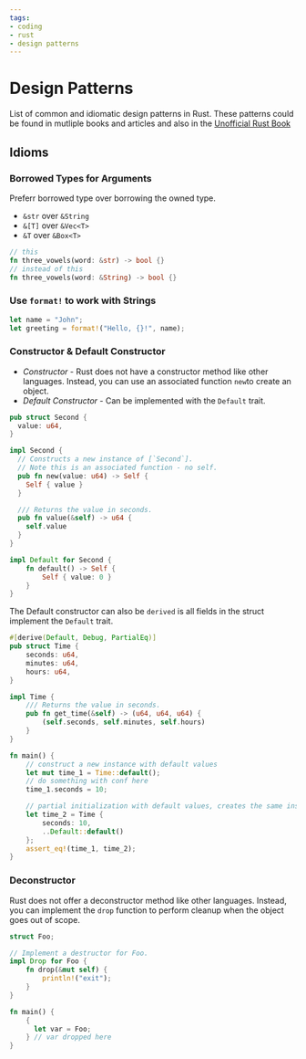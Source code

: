 ```yaml
---
tags:
- coding
- rust
- design patterns
---
```

# Design Patterns

List of common and idiomatic design patterns in Rust. These patterns could be found in mutliple books and articles and also in the [Unofficial Rust Book](https://rust-unofficial.github.io/patterns/)

## Idioms

### Borrowed Types for Arguments

Preferr borrowed type over borrowing the owned type.

- `&str` over `&String`
- `&[T]` over `&Vec<T>`
- `&T` over `&Box<T>`

```rust
// this
fn three_vowels(word: &str) -> bool {}
// instead of this
fn three_vowels(word: &String) -> bool {}

```

### Use `format!` to work with Strings

```rust
let name = "John";
let greeting = format!("Hello, {}!", name);
```

### Constructor & Default Constructor

- *Constructor* - Rust does not have a constructor method like other languages. Instead, you can use an associated function `new`to create an object.
- *Default Constructor* - Can be implemented with the `Default` trait.

```rust
pub struct Second {
  value: u64,
}

impl Second {
  // Constructs a new instance of [`Second`].
  // Note this is an associated function - no self.
  pub fn new(value: u64) -> Self {
    Self { value }
  }

  /// Returns the value in seconds.
  pub fn value(&self) -> u64 {
    self.value
  }
}

impl Default for Second {
    fn default() -> Self {
        Self { value: 0 }
    }
}
```

The Default constructor can also be `derived` is all fields in the struct implement the `Default` trait.

```rust
#[derive(Default, Debug, PartialEq)]
pub struct Time {
    seconds: u64,
    minutes: u64,
    hours: u64,
}

impl Time {
    /// Returns the value in seconds.
    pub fn get_time(&self) -> (u64, u64, u64) {
        (self.seconds, self.minutes, self.hours)
    }
}

fn main() {
    // construct a new instance with default values
    let mut time_1 = Time::default();
    // do something with conf here
    time_1.seconds = 10;

    // partial initialization with default values, creates the same instance
    let time_2 = Time {
        seconds: 10,
        ..Default::default()
    };
    assert_eq!(time_1, time_2);
}
```

### Deconstructor

Rust does not offer a deconstructor method like other languages. Instead, you can implement the `drop` function to perform cleanup when the object goes out of scope.

```rust
struct Foo;

// Implement a destructor for Foo.
impl Drop for Foo {
    fn drop(&mut self) {
        println!("exit");
    }
}

fn main() {
    {
      let var = Foo;
    } // var dropped here
}
```